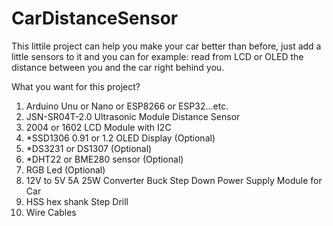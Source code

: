 # CarDistanceSensor
This littile project can help you make your car better than before, just add a little sensors to it 
and you can for example: read from LCD or OLED the distance between you and the car right behind you.

What you want for this project?
01. Arduino Unu or Nano or ESP8266 or ESP32...etc.
02. JSN-SR04T-2.0 Ultrasonic Module Distance Sensor
03. 2004 or 1602 LCD Module with I2C
05. *SSD1306 0.91 or 1.2 OLED Display (Optional)
03. *DS3231 or DS1307 (Optional)
04. *DHT22 or BME280 sensor (Optional)
05. RGB Led (Optional)
06. 12V to 5V 5A 25W Converter Buck Step Down Power Supply Module for Car
07. HSS hex shank Step Drill
08. Wire Cables
